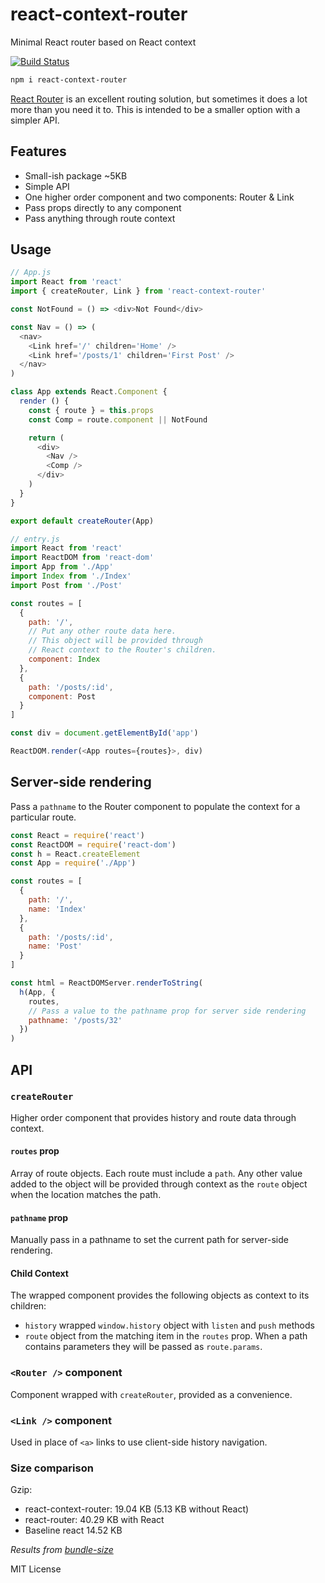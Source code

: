 
# react-context-router

Minimal React router based on React context

[![Build Status](https://travis-ci.org/jxnblk/react-context-router.svg?branch=master)](https://travis-ci.org/jxnblk/react-context-router)

```sh
npm i react-context-router
```

[React Router](https://github.com/reactjs/react-router) is an excellent routing solution,
but sometimes it does a lot more than you need it to.
This is intended to be a smaller option with a simpler API.

## Features
- Small-ish package ~5KB
- Simple API
- One higher order component and two components: Router & Link
- Pass props directly to any component
- Pass anything through route context

## Usage

```js
// App.js
import React from 'react'
import { createRouter, Link } from 'react-context-router'

const NotFound = () => <div>Not Found</div>

const Nav = () => (
  <nav>
    <Link href='/' children='Home' />
    <Link href='/posts/1' children='First Post' />
  </nav>
)

class App extends React.Component {
  render () {
    const { route } = this.props
    const Comp = route.component || NotFound

    return (
      <div>
        <Nav />
        <Comp />
      </div>
    )
  }
}

export default createRouter(App)
```

```js
// entry.js
import React from 'react'
import ReactDOM from 'react-dom'
import App from './App'
import Index from './Index'
import Post from './Post'

const routes = [
  {
    path: '/',
    // Put any other route data here.
    // This object will be provided through
    // React context to the Router's children.
    component: Index
  },
  {
    path: '/posts/:id',
    component: Post
  }
]

const div = document.getElementById('app')

ReactDOM.render(<App routes={routes}>, div)
```

## Server-side rendering

Pass a `pathname` to the Router component to populate the context for a particular route.

```js
const React = require('react')
const ReactDOM = require('react-dom')
const h = React.createElement
const App = require('./App')

const routes = [
  {
    path: '/',
    name: 'Index'
  },
  {
    path: '/posts/:id',
    name: 'Post'
  }
]

const html = ReactDOMServer.renderToString(
  h(App, {
    routes,
    // Pass a value to the pathname prop for server side rendering
    pathname: '/posts/32'
  })
)
```

## API

### `createRouter`

Higher order component that provides history and route data through context.

#### `routes` prop
Array of route objects. Each route must include a `path`.
Any other value added to the object will be provided through context as the `route` object when the location matches the path.

#### `pathname` prop
Manually pass in a pathname to set the current path for server-side rendering.

#### Child Context
The wrapped component provides the following objects as context to its children:
- `history` wrapped `window.history` object with `listen` and `push` methods
- `route` object from the matching item in the `routes` prop. When a path contains parameters they will be passed as `route.params`.

### `<Router />` component

Component wrapped with `createRouter`, provided as a convenience.

### `<Link />` component

Used in place of `<a>` links to use client-side history navigation.


### Size comparison

Gzip:
- react-context-router: 19.04 KB (5.13 KB without React)
- react-router: 40.29 KB with React
- Baseline react 14.52 KB

*Results from [bundle-size](https://npmjs.com/package/bundle-size)*

MIT License


